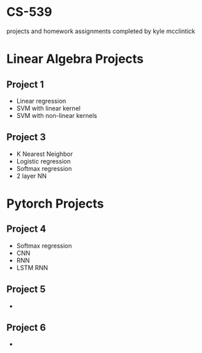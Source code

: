 # CS-539
projects and homework assignments completed by kyle mcclintick

# Linear Algebra Projects
## Project 1
- Linear regression
- SVM with linear kernel
- SVM with non-linear kernels
## Project 3
- K Nearest Neighbor
- Logistic regression
- Softmax regression
- 2 layer NN
# Pytorch Projects
## Project 4
- Softmax regression
- CNN
- RNN
- LSTM RNN
## Project 5
-
## Project 6
-
